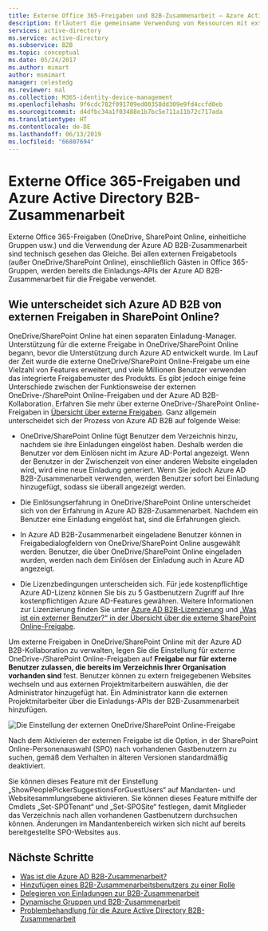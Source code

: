 ```yaml
---
title: Externe Office 365-Freigaben und B2B-Zusammenarbeit – Azure Active Directory | Microsoft-Dokumentation
description: Erläutert die gemeinsame Verwendung von Ressourcen mit externen Partnern, die Office 365- und Azure Active Directory B2B-Zusammenarbeit verwenden.
services: active-directory
ms.service: active-directory
ms.subservice: B2B
ms.topic: conceptual
ms.date: 05/24/2017
ms.author: mimart
author: msmimart
manager: celestedg
ms.reviewer: mal
ms.collection: M365-identity-device-management
ms.openlocfilehash: 9f6cdc782f091709ed00358dd309e9fd4ccfd0eb
ms.sourcegitcommit: d4dfbc34a1f03488e1b7bc5e711a11b72c717ada
ms.translationtype: HT
ms.contentlocale: de-DE
ms.lasthandoff: 06/13/2019
ms.locfileid: "66807694"
---
```

# <a name="office-365-external-sharing-and-azure-active-directory-b2b-collaboration"></a>Externe Office 365-Freigaben und Azure Active Directory B2B-Zusammenarbeit

Externe Office 365-Freigaben (OneDrive, SharePoint Online, einheitliche Gruppen usw.) und die Verwendung der Azure AD B2B-Zusammenarbeit sind technisch gesehen das Gleiche. Bei allen externen Freigabetools (außer OneDrive/SharePoint Online), einschließlich Gästen in Office 365-Gruppen, werden bereits die Einladungs-APIs der Azure AD B2B-Zusammenarbeit für die Freigabe verwendet.

## <a name="how-does-azure-ad-b2b-differ-from-external-sharing-in-sharepoint-online"></a>Wie unterscheidet sich Azure AD B2B von externen Freigaben in SharePoint Online?

OneDrive/SharePoint Online hat einen separaten Einladung-Manager. Unterstützung für die externe Freigabe in OneDrive/SharePoint Online begann, bevor die Unterstützung durch Azure AD entwickelt wurde. Im Lauf der Zeit wurde die externe OneDrive/SharePoint Online-Freigabe um eine Vielzahl von Features erweitert, und viele Millionen Benutzer verwenden das integrierte Freigabemuster des Produkts. Es gibt jedoch einige feine Unterschiede zwischen der Funktionsweise der externen OneDrive-/SharePoint Online-Freigaben und der Azure AD B2B-Kollaboration. Erfahren Sie mehr über externe OneDrive-/SharePoint Online-Freigaben in [Übersicht über externe Freigaben](https://docs.microsoft.com/sharepoint/external-sharing-overview). Ganz allgemein unterscheidet sich der Prozess von Azure AD B2B auf folgende Weise:

- OneDrive/SharePoint Online fügt Benutzer dem Verzeichnis hinzu, nachdem sie ihre Einladungen eingelöst haben. Deshalb werden die Benutzer vor dem Einlösen nicht im Azure AD-Portal angezeigt. Wenn der Benutzer in der Zwischenzeit von einer anderen Website eingeladen wird, wird eine neue Einladung generiert. Wenn Sie jedoch Azure AD B2B-Zusammenarbeit verwenden, werden Benutzer sofort bei Einladung hinzugefügt, sodass sie überall angezeigt werden.

- Die Einlösungserfahrung in OneDrive/SharePoint Online unterscheidet sich von der Erfahrung in Azure AD B2B-Zusammenarbeit. Nachdem ein Benutzer eine Einladung eingelöst hat, sind die Erfahrungen gleich.

- In Azure AD B2B-Zusammenarbeit eingeladene Benutzer können in Freigabedialogfeldern von OneDrive/SharePoint Online ausgewählt werden. Benutzer, die über OneDrive/SharePoint Online eingeladen wurden, werden nach dem Einlösen der Einladung auch in Azure AD angezeigt.

- Die Lizenzbedingungen unterscheiden sich. Für jede kostenpflichtige Azure AD-Lizenz können Sie bis zu 5 Gastbenutzern Zugriff auf Ihre kostenpflichtigen Azure AD-Features gewähren. Weitere Informationen zur Lizenzierung finden Sie unter [Azure AD B2B-Lizenzierung](https://docs.microsoft.com/azure/active-directory/b2b/licensing-guidance) und [„Was ist ein externer Benutzer?“ in der Übersicht über die externe SharePoint Online-Freigabe](https://docs.microsoft.com/sharepoint/external-sharing-overview#what-happens-when-users-share).

Um externe Freigaben in OneDrive/SharePoint Online mit der Azure AD B2B-Kollaboration zu verwalten, legen Sie die Einstellung für externe OneDrive-/SharePoint Online-Freigaben auf **Freigabe nur für externe Benutzer zulassen, die bereits im Verzeichnis Ihrer Organisation vorhanden sind** fest. Benutzer können zu extern freigegebenen Websites wechseln und aus externen Projektmitarbeitern auswählen, die der Administrator hinzugefügt hat. Ein Administrator kann die externen Projektmitarbeiter über die Einladungs-APIs der B2B-Zusammenarbeit hinzufügen.


![Die Einstellung der externen OneDrive/SharePoint Online-Freigabe](media/o365-external-user/odsp-sharing-setting.png)

Nach dem Aktivieren der externen Freigabe ist die Option, in der SharePoint Online-Personenauswahl (SPO) nach vorhandenen Gastbenutzern zu suchen, gemäß dem Verhalten in älteren Versionen standardmäßig deaktiviert.

Sie können dieses Feature mit der Einstellung „ShowPeoplePickerSuggestionsForGuestUsers“ auf Mandanten- und Websitesammlungsebene aktivieren. Sie können dieses Feature mithilfe der Cmdlets „Set-SPOTenant“ und „Set-SPOSite“ festlegen, damit Mitglieder das Verzeichnis nach allen vorhandenen Gastbenutzern durchsuchen können. Änderungen im Mandantenbereich wirken sich nicht auf bereits bereitgestellte SPO-Websites aus.

## <a name="next-steps"></a>Nächste Schritte

* [Was ist die Azure AD B2B-Zusammenarbeit?](what-is-b2b.md)
* [Hinzufügen eines B2B-Zusammenarbeitsbenutzers zu einer Rolle](add-guest-to-role.md)
* [Delegieren von Einladungen zur B2B-Zusammenarbeit](delegate-invitations.md)
* [Dynamische Gruppen und B2B-Zusammenarbeit](use-dynamic-groups.md)
* [Problembehandlung für die Azure Active Directory B2B-Zusammenarbeit](troubleshoot.md)
